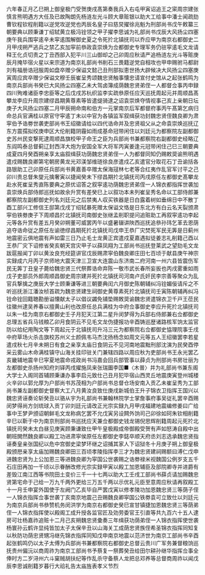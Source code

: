 <!-- { "loadSidebar": true } -->

六年春正月乙巳朔上御皇极门受贺庚戌髙第奏我兵入右屯甲寅诏追王之寀周宗建张慎言熊明遇方大任及已故陶朗先杨涟左光斗顾大章赃银以助大工给事中潘士闻疏劾曹钦程钦程削籍以逆党攻逆党也丙辰名皇子曰慈炅擢徐兆魁为刑部尚书戊午敕纂三朝要典以顾秉谦丁绍轼黄立极冯铨领之甲子擢李思诚为礼部尚书戊辰大风扬尘四塞庚午我兵围寜逺辛未寜逺围解御史夏之令死扵北镇抚司以乔应甲为南京右都御史二月甲戌朔严逃兵之禁乙亥加寜前叅政袁崇焕为佥都御史专理军务仍驻寜逺毛文龙请释王化贞切责之丁丑西部入犯平川三山御却之己卯周应秋请严追杨涟左光斗等赃庚辰月掩毕宿火星以来宗道为南京礼部尚书削石三畏籍逆党自相攻也甲申赐驸马都尉刘有福册诰冠服周如盘卒赠少保谥文懿己丑刑部拟恵世扬大辟候决大风扬尘四塞庚寅周应宾卒赠少保谥文穆壬辰崔呈秀颂魏忠贤触事懐忠请宣付史馆从之起张鹤鸣为南京兵部尚书癸巳大风扬尘四塞乙未大驾卤簿成荫魏忠贤弟侄一人都督佥事丙申録四川殉难诸臣李忠臣等之后戊戌苏杭织监李实疏叅原任应天巡抚周起元并周顺昌髙攀龙李应升周宗建缪昌期黄尊素等皆遣缇骑逮之诏袁崇焕夺情视事己亥上亲朝日坛庚子大风扬尘四塞二月甲辰朔命南和伯方一元掌南京后军都督府事丙午髙第乞病归命总兵官满桂以原官守寜逺丁未以中官为各镇监军叙缉获功封魏忠贤侄魏良卿为肃寜伯予诰劵世袭吏部尚书王绍徽请给以四代诰命并及忠贤祖父从之命袁崇焕巡抚辽东方震孺拟绞庚申区大伦削籍阴霾如雨成基命冠带闲住以刘廷元为都察院左副都御史苏州民变撃死逮周顺昌旗校甲子命王之臣为兵部尚书兼都察院右副都御史经略辽东阎鸣泰总督蓟辽封西洋大炮为安国全军大将军丙寅姜逢元冠带闲住己巳三朝要典成夏四月癸酉朔亲享太庙叙缉获功荫魏忠贤弟侄一人为都督同知仍赐敕奨谕熊明遇遣戍赐魏良卿第宅朝房黄龙光邓渼邹维琏徐良彦遣戍乙亥遣官分取花石丁丑谕括各路银助工己卯原任兵部尚书黄嘉善卒赠太保海冦林七老等合红夷作乱官军讨平之己卯川贵总督朱燮元擒奢寅以捷闻癸未下缪昌期扵北镇抚司丙戌原任左都御史髙攀龙赴水死崔呈秀直陈要典之原优诏答之叙寜逺功荫魏忠贤弟侄一人锦衣都指挥世袭加袁崇焕兵部侍郎巡抚如故余升赏有差癸巳上以叙功本未列崔呈秀名命以工部侍郎兼都察院左副都御史列名刘廷元之后禁夷人収买铁器是日白露着树如垂绵日中不散丁酉工部兴工修信王邸第戊戌丁绍轼暴死赠太保谥文恪是日东北方有白云名天裂颁肃寜伯铁劵庚子下周顺昌扵北镇抚司南御史张继孟削职提问追赃助工再叙寜逺功李起元等各升赏有差五月癸卯朔董可威罢丙午以盛暑辍讲陜西巡抚追叅孙玮乞革去恩荫追夺诰命従之原任左谕徳缪昌期死扵北镇抚司戊申王恭厂灾焚死军民无筭是日蓟州地震密云俱地震有声如雷三日乃止毛士龙黄正宾遣戍夏嘉遇拟徒姜志礼削籍己酉以王恭厂灾下诏修省癸亥朝天宫灾甲子以薛凤翔为工部尚书巡抚登莱武之望劾毛文龙跋扈报闻丁卯以黄汝良充经筵讲官戊辰赐肃寜伯魏良卿庄田七百顷于献县庚午神宗实録成六月丙子京师地大震天津三卫宣大连震山东济南二府河南一州六县皆震伤军民无筭丁丑皇子薨给魏忠贤三代祭葬诰命弃陈一敬市武长春所妄扳也丙戌雾重如雨戊子吏部员外郎周顺昌御史周宗建并死扵北镇抚司河南卢氏奸民李宗善等聚众为乱官兵撃擒之庚辰大学士顾秉谦等进三朝要典闰六月御史陈朝辅纠冯铨媚佞请斥之不听巡抚浙江潘汝桢首疏为魏忠贤建生祠御史黄尊素死扵北镇抚司壬寅陈朝辅再纠冯铨命铨回籍聴勘册谥懐献太子以倡议蠲免铺垫赐敇奨谕魏忠贤遣锦衣卫千戸王莅民往徽州逮吴养春以擅黄山利也改原任总兵满桂为中府佥事御史李应升死扵北镇抚司以朱一桂为南京右都御史壬子月犯天江第二星升闵梦得为兵部右侍郎兼右佥都御史总理五省兵马钱粮乙卯月食阴云不见毛文龙伪捷报功辛酉铸巡歴诸路核军饷太监官防以给纪用陶文等下周起元于北镇抚司升冯三元为都察院右佥都御史恊理院事壬戌中府草场火杀击旗校苏州义士颜佩韦马杰沈扬杨念如周文元等五人王绍徽罢李若星遣戌秋七月辛未朔日有食之亲享太庙日食阴云不见河南地震黜刑部沈演为民癸酉停采云雾山木命满桂镇守山海关挂印驻关门兼辖四路以周应秋为吏部尚书王永光罢乙亥畿辅地震辛巳寜夏地震命戎政尚书冯嘉会回兵部管事以薛贞为刑部尚书房壮丽为左都御史杀扬州知府刘铎丙戌擢施凤来张瑞圗李国■〈木普〉并为礼部尚书兼东阁大学士入阁同首辅顾秉谦办事李启元致仕己丑月犯毕宿山西灵丘地震庚寅登州城楼火辛卯以郭允厚为户部尚书苏茂相为户部尚书总督仓场安南入贡乙未崔呈秀为工部尚书兼左副都御史督察大工八月黄汝良致仕庚戌新城伯王升子锦衣卫指挥王国兴以魏忠贤诬奏论斩癸丑以骆从宇为礼部尚书兼翰林院学士掌詹事府事吴従礼罢辛酉赐闵梦得尚方剑琉球入贡丁卯刘廷元请改正光宗实録九月甲戌福建地震编修姜曰广给事中王梦尹颁诏朝鲜毛文龙称病乞罢不允戊寅另设闗外饷司己卯徐如珂朱钦相削籍辛巳以靳于中为南京刑部尚书巡抚应天兼佥都御史钱龙锡倪思辉削籍周起元死扵北镇抚司癸未太白昼见庚寅顾秉谦致仕甲午皇极殿成帝御殿受贺有声如怒涛自殿中出朝班閧然魏良卿以殿工功进肃寜侯原任左都御史李鋕卒顺天府丞刘志选承魏忠贤指诬奏皇亲张国纪以危中宫御史梁梦环继之诏捕其家人下诏狱冬十月庚子朔上御皇极殿颁厯亲享太庙加赐魏良卿田三百顷孝陵指挥李三才为魏忠贤建祠赐额曰溥仁戊申进魏忠贤为上公加恩三等进魏良卿为寜国公世袭赐之诰劵禄米视魏国公例岁支五千石庄田再加一千顷以示眷酬改修光宗实録甲寅以殿工加恩辅臣及部院卿寺并进爵有差毁江南江西等书院田土变价三千一十七两以助大工壬戌工部尚书薛贞请加赐魏忠贤第宅命于己给一万九千两外更给三万五千两以示优礼元臣至意周应秋请再叙殿工十一月壬申宴外国使于左阙门乙亥毕自严罢戊寅以修孝陵功加恩魏忠贤三等荫子侄一人锦衣指挥佥事世袭丁亥南京地震己丑赐魏良卿寜国公铁劵袁可立致仕以刘廷元为南京兵部尚书叅赞机务闵洪学为南京右都御史癸巳宣甘镇捷加恩魏忠贤三等荫弟侄一人锦衣指挥使以殿阁工成升授各监官匠及効劳委官王引直等共九百六十五人逮房可壮杨嘉祚追赃十二月己亥朔魏忠贤彚奏三年缉获功荫弟侄一人锦衣指挥使世袭杨寰孙云鹤许显纯皆加太子太保辛丑以山海关工成荫忠贤族侄希圣锦衣指挥同知复以秋防功荫忠贤甥冯继先锦衣指挥同知戊申南京地震以范济世为南京工部尚书辛酉起张鹤鸣仍以太子太傅为兵部尚书兼都察院右都御史总督云贵川广军务兼督粮饷巡抚贵州偏沅以商周祚为南京工部尚书予蔡复一祭葬癸丑给田尔耕孙继华指挥佥事全俸时方二岁浔州六斗窠贼胡扶纪等作乱杀守备蔡人龙把总邓养等总督商周祚以闻戊辰李思诚削籍岁暮行大祫礼告太庙旌表孝义节烈

